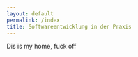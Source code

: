 ```yaml
---
layout: default
permalink: /index
title: Softwareentwicklung in der Praxis
---
```

Dis is my home, fuck off